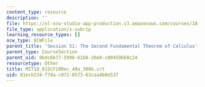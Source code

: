 ```yaml
---
content_type: resource
description: ''
file: https://ol-ocw-studio-app-production.s3.amazonaws.com/courses/18-01sc-single-variable-calculus-fall-2010/81ecb234f74ac072057363caa4b8e537_MIT18_01SCF10Rec_40a_300k.srt
file_type: application/x-subrip
learning_resource_types: []
ocw_type: OCWFile
parent_title: 'Session 51: The Second Fundamental Theorem of Calculus'
parent_type: CourseSection
parent_uid: 9b4c6b77-5998-61b8-20e8-c804596b8c24
resourcetype: Other
title: MIT18_01SCF10Rec_40a_300k.srt
uid: 81ecb234-f74a-c072-0573-63caa4b8e537
---
```

